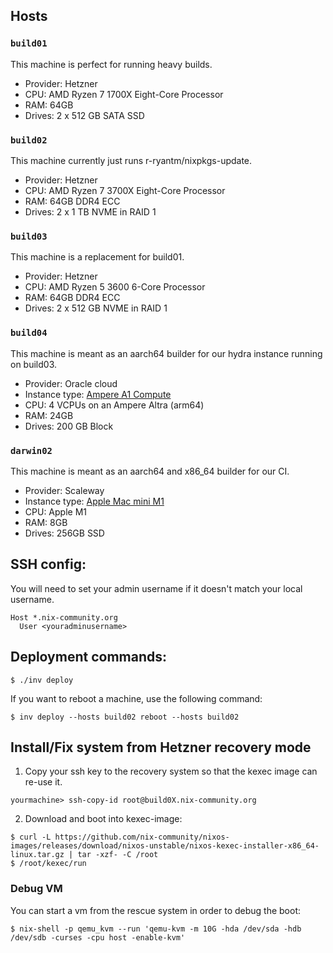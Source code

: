 ## Hosts

### `build01`

This machine is perfect for running heavy builds.

- Provider: Hetzner
- CPU: AMD Ryzen 7 1700X Eight-Core Processor
- RAM: 64GB
- Drives: 2 x 512 GB SATA SSD

### `build02`

This machine currently just runs r-ryantm/nixpkgs-update.

- Provider: Hetzner
- CPU: AMD Ryzen 7 3700X Eight-Core Processor
- RAM: 64GB DDR4 ECC
- Drives: 2 x 1 TB NVME in RAID 1

### `build03`

This machine is a replacement for build01.

- Provider: Hetzner
- CPU: AMD Ryzen 5 3600 6-Core Processor
- RAM: 64GB DDR4 ECC
- Drives: 2 x 512 GB NVME in RAID 1

### `build04`

This machine is meant as an aarch64 builder for our hydra instance running on build03.

- Provider: Oracle cloud
- Instance type: [Ampere A1 Compute](https://www.oracle.com/cloud/compute/arm/)
- CPU: 4 VCPUs on an Ampere Altra (arm64)
- RAM: 24GB
- Drives: 200 GB Block

### `darwin02`

This machine is meant as an aarch64 and x86_64 builder for our CI.

- Provider: Scaleway
- Instance type: [Apple Mac mini M1](https://www.scaleway.com/en/hello-m1/)
- CPU: Apple M1
- RAM: 8GB
- Drives: 256GB SSD

## SSH config:

You will need to set your admin username if it doesn't match your local username.

```
Host *.nix-community.org
  User <youradminusername>
```

## Deployment commands:

```console
$ ./inv deploy
```

If you want to reboot a machine, use the following command:

```console
$ inv deploy --hosts build02 reboot --hosts build02
```

## Install/Fix system from Hetzner recovery mode

1. Copy your ssh key to the recovery system so that the kexec image can re-use it.

```console
yourmachine> ssh-copy-id root@build0X.nix-community.org
```

2. Download and boot into kexec-image:

```console
$ curl -L https://github.com/nix-community/nixos-images/releases/download/nixos-unstable/nixos-kexec-installer-x86_64-linux.tar.gz | tar -xzf- -C /root
$ /root/kexec/run
```

### Debug VM

You can start a vm from the rescue system in order to debug the boot:

```console
$ nix-shell -p qemu_kvm --run 'qemu-kvm -m 10G -hda /dev/sda -hdb /dev/sdb -curses -cpu host -enable-kvm'
```
